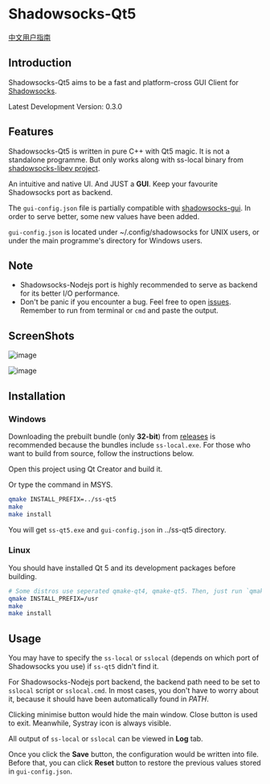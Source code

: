 Shadowsocks-Qt5
===============

[中文用户指南](https://github.com/librehat/shadowsocks-qt5/wiki/%E7%94%A8%E6%88%B7%E6%8C%87%E5%8D%97)

Introduction
------------

Shadowsocks-Qt5 aims to be a fast and platform-cross GUI Client for [Shadowsocks](http://shadowsocks.org).

Latest Development Version: 0.3.0

Features
--------

Shadowsocks-Qt5 is written in pure C++ with Qt5 magic. It is not a standalone programme. But only works along with ss-local binary from [shadowsocks-libev project](https://github.com/madeye/shadowsocks-libev).

An intuitive and native UI. And JUST a **GUI**. Keep your favourite Shadowsocks port as backend.

The `gui-config.json` file is partially compatible with [shadowsocks-gui](https://github.com/shadowsocks/shadowsocks-gui). In order to serve better, some new values have been added.

`gui-config.json` is located under ~/.config/shadowsocks for UNIX users, or under the main programme's directory for Windows users.

Note
----

- Shadowsocks-Nodejs port is highly recommended to serve as backend for its better I/O performance.
- Don't be panic if you encounter a bug. Feel free to open [issues](https://github.com/librehat/shadowsocks-qt5/issues). Remember to run from terminal or `cmd` and paste the output.

ScreenShots
-----------

![image](https://github.com/librehat/shadowsocks-qt5/raw/master/screenshots/linux_main.jpeg)

![image](https://github.com/librehat/shadowsocks-qt5/raw/master/screenshots/linux_about.jpeg)

Installation
------------

### Windows ###

Downloading the prebuilt bundle (only **32-bit**) from [releases](https://github.com/librehat/shadowsocks-qt5/releases) is recommended because the bundles include `ss-local.exe`. For those who want to build from source, follow the instructions below.

Open this project using Qt Creator and build it.

Or type the command in MSYS.

```bash
qmake INSTALL_PREFIX=../ss-qt5
make
make install
```

You will get `ss-qt5.exe` and `gui-config.json` in ../ss-qt5 directory.

### Linux ###

You should have installed Qt 5 and its development packages before building.

```bash
# Some distros use seperated qmake-qt4, qmake-qt5. Then, just run `qmake-qt5`. You can specify INSTALL_PREFIX=/usr/local if needed. default is /usr
qmake INSTALL_PREFIX=/usr
make
make install
```

Usage
-----

You may have to specify the `ss-local` or `sslocal` (depends on which port of Shadowsocks you use) if `ss-qt5` didn't find it.

For Shadowsocks-Nodejs port backend, the backend path need to be set to `sslocal` script or `sslocal.cmd`. In most cases, you don't have to worry about it, because it should have been automatically found in *PATH*.

Clicking minimise button would hide the main window. Close button is used to exit. Meanwhile, Systray icon is always visible.

All output of `ss-local` or `sslocal` can be viewed in **Log** tab.

Once you click the **Save** button, the configuration would be written into file. Before that, you can click **Reset** button to restore the previous values stored in `gui-config.json`.
